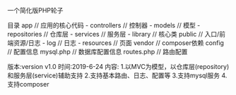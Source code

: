 
一个简化版PHP轮子

目录
app 					// 应用的核心代码
	- controllers			// 控制器
	- models				// 模型
	- repositories			// 仓库层
	- services				// 服务层
	- library				// 核心类
public					// 入口/前端资源/日志
	- log 					// 日志
	- resources	 			// 页面
vendor					// composer依赖
config					// 配置信息
	mysql.php 				// 数据库配置信息 
	routes.php 				// 路由配置


版本:version v1.0
时间:2019-6-24
内容: 1.以MVC为模型，以仓库层(repository)和服务层(service)辅助支持
	 2.支持基本路由、日志、配置等
	 3.支持mysql服务
	 4.支持composer





